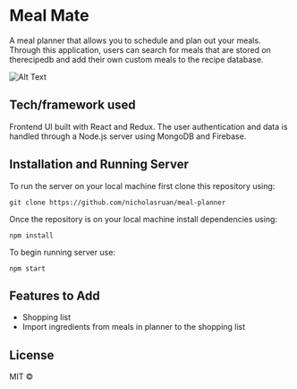 # Meal Mate

A meal planner that allows you to schedule and plan out your meals. Through this application, users can search for meals that are stored on therecipedb and add their own custom meals to the recipe database. 

![Alt Text](https://media.giphy.com/media/3FVlmtGpZF9xddi3h2/giphy.gif)

## Tech/framework used
Frontend UI built with React and Redux. The user authentication and data is handled through a Node.js server using MongoDB and Firebase. 

## Installation and Running Server
To run the server on your local machine first clone this repository using:

```
git clone https://github.com/nicholasruan/meal-planner
```

Once the repository is on your local machine install dependencies using:

```
npm install
```

To begin running server use:

```
npm start
```

## Features to Add

* Shopping list 
* Import ingredients from meals in planner to the shopping list

## License

MIT ©
